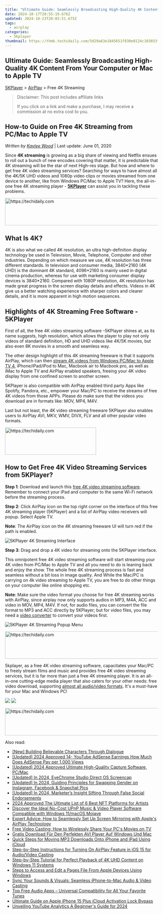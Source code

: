 ```yaml
---
title: "Ultimate Guide: Seamlessly Broadcasting High-Quality 4K Content From Your Computer or Mac to Apple TV"
date: 2024-10-17T20:55:19.676Z
updated: 2024-10-23T20:03:51.675Z
tags:
  - airplay
categories:
  - 5kplayer
thumbnail: https://thmb.techidaily.com/5d29a63e1845651f830e0124c103033fe9ea8d7a1b11e86673f2ac375d1ce40d.jpeg
---
```


## Ultimate Guide: Seamlessly Broadcasting High-Quality 4K Content From Your Computer or Mac to Apple TV

[5KPlayer](https://tools.techidaily.com/5kplayer/products/) \> [AirPlay](https://tools.techidaily.com/5kplayer/airplay/) \> Free 4K Streaming

>  Disclaimer: This post includes affiliate links
>
>  If you click on a link and make a purchase, I may receive a commission at no extra cost to you.
>

## How-to Guide on Free 4K Streaming from PC/Mac to Apple TV

 _Written by [Kaylee Wood](https://www.quora.com/profile/Amanda-Hu-21)_ | Last update: June 01, 2020

Since **4K streaming** is growing as a big share of viewing and Netflix ensues to roll out a bunch of new encodes covering that matter, it is predictable that 4K streaming will be the star of next High-res stage. But how and where to get free 4K video streaming services? Searching for ways to have almost all the 4K/5K UHD videos and 1080p video clips or movies streamed from one device to another, like from Windows PC/Mac to Apple TV? Here, the all-in-one free 4K streaming player - [**5KPlayer**](https://tools.techidaily.com/5kplayer/products/) can assist you in tackling these problems.

<!-- affiliate ads begin -->
<a href="https://bluettius.sjv.io/c/5597632/2139123/17108" target="_top" id="2139123">
  <img src="//a.impactradius-go.com/display-ad/17108-2139123" border="0" alt="https://techidaily.com" width="728" height="90"/>
</a>
<img height="0" width="0" src="https://bluettius.sjv.io/i/5597632/2139123/17108" style="position:absolute;visibility:hidden;" border="0" />
<!-- affiliate ads end -->

## What Is 4K?

4K is also what we called 4K resolution, an ultra high-definition display technology be used in Television, Movie, Telephone, Computer and other industries. Depending on which measure we use, 4K resolution has three different standards. In television and consumer media, 3840\*2160 (4K UHD) is the dominant 4K standard, 4096\*2160 is mainly used in digital cinema production, whereas for use with marketing consumer display devices is 3840\*2160\. Compared with 1080P resolution, 4K resolution has made great progress in the screen display details and effects. Videos in 4K give us a better watching experience with sharper colors and clearer details, and it is more apparent in high motion sequences.

## Highlights of 4K Streaming Free Software - 5KPlayer

First of all, the free 4K video streaming software -5KPlayer shines at, as its name suggests, high resolution, which allows the player to play not only videos of standard definition, HD and UHD videos like 4K/5K movies, but also even 8K movies in a smooth and seamless way. 

The other design highlight of this 4K streaming freeware is that it supports AirPlay, which can then [stream 4K videos from Windows PC/Mac to Apple TV 4](https://tools.techidaily.com/5kplayer/airplay/), iPhone/iPad/iPod to Mac, Macbook air to Macbook pro, as well as iMac to Apple TV and AirPlay enabled speakers, freeing your 4K video display from one confined screen to another screen. 

5KPlayer is also compatible with AirPlay enabled third party Apps like Spotify, Pandora, etc., empower your Mac/PC to receive the streams of free 4K videos from those APPs. Please do make sure that the videos you download are in formats like: MOV, MP4, M4V. 

Last but not least, the 4K video streaming freeware 5KPlayer also enables users to AirPlay AVI, MKV, WMV, DIVX, FLV and all other popular video formats.

<!-- affiliate ads begin -->
<a href="https://aligracehair.sjv.io/c/5597632/1896555/19272" target="_top" id="1896555">
  <img src="//a.impactradius-go.com/display-ad/19272-1896555" border="0" alt="https://techidaily.com" width="300" height="90"/>
</a>
<img height="0" width="0" src="https://aligracehair.sjv.io/i/5597632/1896555/19272" style="position:absolute;visibility:hidden;" border="0" />
<!-- affiliate ads end -->

## How to Get Free 4K Video Streaming Services from 5KPlayer?

**Step 1**: Download and launch this [free 4K video streaming software](https://tools.techidaily.com/5kplayer/products/). Remember to connect your iPad and computer to the same Wi-Fi network before the streaming process.

**Step 2**: Click AirPlay icon on the top right corner on the interface of this free 4K streaming player (5KPlayer) and a list of AirPlay video receivers will popup. Select Apple TV.

**Note**: The AirPlay icon on the 4K streaming freeware UI will turn red if the path is enabled.

![5KPlayer 4K Streaming Interface](https://www.5kplayer.com/airplay/img/5kplayer.jpg) 

**Step 3**: Drag and drop a 4K video for streaming onto the 5KPlayer interface. 

This omnipotent free 4K video streaming software will start streaming your 4K video from PC/Mac to Apple TV and all you need to do is leaning back and enjoy the show. The whole free 4K streaming process is fast and seamless without a bit loss in image quality. And While the Mac/PC is carrying on 4k video streaming to Apple TV, you are free to do other things on your computer like online shopping etc. 

**Note**: Make sure the video format you choose for free 4K streaming works with AirPlay, since airplay now only supports audios in MP3, M4A, ACC and video in MOV, MP4, M4V. If not, for audio files, you can convert the file format to MP3 and ACC directly by 5KPlayer; but for video files, you may need a [video converter](https://tools.techidaily.com/5kplayer/products/) to convert your videos first. 

![5KPlayer 4K Streaming Popup Menu](https://www.5kplayer.com/airplay/img/5k-free-media-server-zjy021001.jpg) 

<!-- affiliate ads begin -->
<a href="https://appsumo.8odi.net/c/5597632/2037338/7443" target="_top" id="2037338">
  <img src="//a.impactradius-go.com/display-ad/7443-2037338" border="0" alt="https://techidaily.com" width="728" height="90"/>
</a>
<img height="0" width="0" src="https://appsumo.8odi.net/i/5597632/2037338/7443" style="position:absolute;visibility:hidden;" border="0" />
<!-- affiliate ads end -->

5kplayer, as a free 4K video streaming software, capacitates your Mac/PC to freely stream films and music and provides free 4K video streaming services, but it is far more than just a free 4K streaming player. It is an all-in-one cutting-edge media player that also caters for your other needs: free video download, supporting [almost all audio/video formats](https://tools.techidaily.com/5kplayer/video-music-player/). It's a must-have for your Mac and Windows PC!

[![](https://www.5kplayer.com/airplay/../button/freedownwhitewin.png)](https://tools.techidaily.com/5kplayer/products/) [![](https://www.5kplayer.com/airplay/../button/freedownbackmac.png)](https://tools.techidaily.com/5kplayer/products/)

<!-- affiliate ads begin -->
<a href="https://aligracehair.sjv.io/c/5597632/1918684/19272" target="_top" id="1918684">
  <img src="//a.impactradius-go.com/display-ad/19272-1918684" border="0" alt="https://techidaily.com" width="728" height="90"/>
</a>
<img height="0" width="0" src="https://aligracehair.sjv.io/i/5597632/1918684/19272" style="position:absolute;visibility:hidden;" border="0" />
<!-- affiliate ads end -->

<ins class="adsbygoogle"
     style="display:block"
     data-ad-format="autorelaxed"
     data-ad-client="ca-pub-7571918770474297"
     data-ad-slot="1223367746"></ins>

<ins class="adsbygoogle"
     style="display:block"
     data-ad-client="ca-pub-7571918770474297"
     data-ad-slot="8358498916"
     data-ad-format="auto"
     data-full-width-responsive="true"></ins>

<span class="atpl-alsoreadstyle">Also read:</span>
<div><ul>
<li><a href="https://extra-information.techidaily.com/new-building-believable-characters-through-dialogue/"><u>[New] Building Believable Characters Through Dialogue</u></a></li>
<li><a href="https://youtube-zero.techidaily.com/ed-2024-approved-14-youtube-adsense-earnings-how-much-does-adsense-pay-per-1000-views/"><u>[Updated] 2024 Approved 14- YouTube AdSense Earnings How Much Does AdSense Pay per 1,000 Views</u></a></li>
<li><a href="https://screen-mirroring-recording.techidaily.com/updated-2024-approved-ultimate-high-quality-capture-software-pcmac/"><u>[Updated] 2024 Approved Ultimate High-Quality Capture Software, PC/Mac</u></a></li>
<li><a href="https://on-screen-recording.techidaily.com/updated-in-2024-eyechrome-studio-direct-os-screencap/"><u>[Updated] In 2024, EyeChrome Studio Direct OS Screencap</u></a></li>
<li><a href="https://instagram-clips.techidaily.com/updated-in-2024-guiding-principles-for-swapping-gender-on-instagram-facebook-and-snapchat-pics/"><u>[Updated] In 2024, Guiding Principles for Swapping Gender on Instagram, Facebook & Snapchat Pics</u></a></li>
<li><a href="https://facebook-video-files.techidaily.com/updated-in-2024-marketers-insight-sifting-through-false-social-endorsements/"><u>[Updated] In 2024, Marketer’s Insight Sifting Through False Social Endorsements</u></a></li>
<li><a href="https://some-approaches.techidaily.com/2024-approved-the-ultimate-list-of-6-best-nft-platforms-for-artists/"><u>2024 Approved The Ultimate List of 6 Best NFT Platforms for Artists</u></a></li>
<li><a href="https://media-tips.techidaily.com/discover-the-ideal-no-cost-upnp-music-and-video-player-software-compatible-with-windows-11macos-mojave/"><u>Discover the Ideal No-Cost UPnP Music & Video Player Software Compatible with Windows 11/macOS Mojave</u></a></li>
<li><a href="https://media-tips.techidaily.com/expert-advice-how-to-seamlessly-set-up-screen-mirroring-with-apples-airplay-technology/"><u>Expert Advice: How to Seamlessly Set Up Screen Mirroring with Apple's AirPlay Technology</u></a></li>
<li><a href="https://media-tips.techidaily.com/free-video-casting-how-to-wirelessly-share-your-pcs-movies-on-tv/"><u>Free Video Casting: How to Wirelessly Share Your PC's Movies on TV</u></a></li>
<li><a href="https://media-tips.techidaily.com/gratis-download-fur-den-perfekten-avi-player-auf-windows-und-mac/"><u>Gratis Download Für Den Perfekten AVI Player Auf Windows Und Mac</u></a></li>
<li><a href="https://fox-zero.techidaily.com/quick-steps-for-moving-mp3-downloads-onto-iphone-and-ipad-using-icloud/"><u>Quick Steps for Moving MP3 Downloads Onto iPhone and iPad Using iCloud</u></a></li>
<li><a href="https://media-tips.techidaily.com/step-by-step-instructions-for-turning-on-airplay-feature-in-ios-15-for-audiovideo-casting/"><u>Step-by-Step Instructions for Turning On AirPlay Feature in iOS 15 for Audio/Video Casting</u></a></li>
<li><a href="https://media-tips.techidaily.com/step-by-step-tutorial-for-perfect-playback-of-4k-uhd-content-on-windows-11-systems/"><u>Step-by-Step Tutorial for Perfect Playback of 4K UHD Content on Windows 11 Systems</u></a></li>
<li><a href="https://media-tips.techidaily.com/steps-to-access-and-edit-a-pages-file-from-apple-devices-using-windows/"><u>Steps to Access and Edit a Pages File From Apple Devices Using Windows</u></a></li>
<li><a href="https://media-tips.techidaily.com/sync-your-sounds-and-visuals-seamless-iphone-to-mac-audio-and-video-casting/"><u>Sync Your Sounds & Visuals: Seamless iPhone-to-Mac Audio & Video Casting</u></a></li>
<li><a href="https://media-tips.techidaily.com/top-free-audio-apps-universal-compatibility-for-all-your-favorite-tunes/"><u>Top Free Audio Apps – Universal Compatibility for All Your Favorite Tunes</u></a></li>
<li><a href="https://activate-lock.techidaily.com/ultimate-guide-on-apple-iphone-15-plus-icloud-activation-lock-bypass-by-drfone-ios/"><u>Ultimate Guide on Apple iPhone 15 Plus iCloud Activation Lock Bypass</u></a></li>
<li><a href="https://facebook-video-footage.techidaily.com/unveiling-youtube-analytics-a-beginners-guide-for-2024/"><u>Unveiling YouTube Analytics A Beginner's Guide for 2024</u></a></li>
</ul></div>

